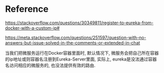 Reference
==

https://stackoverflow.com/questions/30349811/register-to-eureka-from-docker-with-a-custom-ip#

https://meta.stackoverflow.com/questions/251597/question-with-no-answers-but-issue-solved-in-the-comments-or-extended-in-chat



当我们把微服务运行在Docker容器里面时,  默认情况下, 微服务会把自己所在容器的ip地址或则容器名注册到Eureka-Server里面,
实际上, eureka是没法通过容器名访问相应的微服务的, 也没法提供有效的路由.

